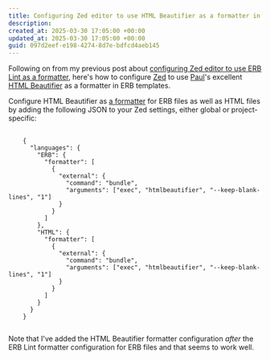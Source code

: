```yaml
---
title: Configuring Zed editor to use HTML Beautifier as a formatter in ERB templates
description:
created_at: 2025-03-30 17:05:00 +00:00
updated_at: 2025-03-30 17:05:00 +00:00
guid: 097d2eef-e198-4274-8d7e-bdfcd4aeb145
---
```


Following on from my previous post about [configuring Zed editor to use ERB Lint as a formatter][previous-post], here's how to configure [Zed] to use [Paul][]'s excellent [HTML Beautifier][] as a formatter in ERB templates.

Configure HTML Beautifier as [a formatter][zed-editor-formatter] for ERB files as well as HTML files by adding the following JSON to your Zed settings, either global or project-specific:

<pre>
  <code class="prettyprint">
    {
      "languages": {
        "ERB": {
          "formatter": [
            {
              "external": {
                "command": "bundle",
                "arguments": ["exec", "htmlbeautifier", "--keep-blank-lines", "1"]
              }
            }
          ]
        },
        "HTML": {
          "formatter": [
            {
              "external": {
                "command": "bundle",
                "arguments": ["exec", "htmlbeautifier", "--keep-blank-lines", "1"]
              }
            }
          ]
        }
      }
    }
  </code>
</pre>

Note that I've added the HTML Beautifier formatter configuration *after* the ERB Lint formatter configuration for ERB files and that seems to work well.

[previous-post]: /blog/2025-03-30-configuring-zed-editor-to-use-erb-lint-as-formatter
[Zed]: https://zed.dev/
[Paul]: https://po-ru.com/
[HTML Beautifier]: https://github.com/threedaymonk/htmlbeautifier
[zed-editor-formatter]: https://zed.dev/docs/configuring-languages?highlight=formatter#configuring-formatters
